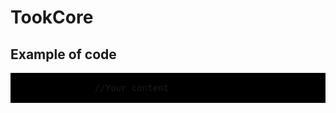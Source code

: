 # TookCore

<h2>Example of code</h2>



<pre style="background-color: #000 !important;">

                //Your content

</pre>
